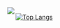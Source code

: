 <img align="left" src="https://github-readme-stats.vercel.app/api?username=devmax92&show_icons=true&hide_border=true&theme=highcontrast" />

[![Top Langs](https://github-readme-stats.vercel.app/api/top-langs/?username=LalithK90&theme=highcontrast)](https://github.com/LalithK90)

